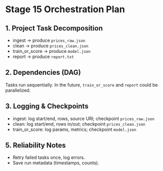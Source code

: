 # Stage 15 Orchestration Plan
## 1. Project Task Decomposition
- ingest → produce `prices_raw.json`
- clean → produce `prices_clean.json`
- train_or_score → produce `model.json`
- report → produce `report.txt`
## 2. Dependencies (DAG)
Tasks run sequentially. In the future, `train_or_score` and `report` could be parallelized.
## 3. Logging & Checkpoints
- ingest: log start/end, rows, source URI; checkpoint `prices_raw.json`
- clean: log start/end, rows in/out; checkpoint `prices_clean.json`
- train_or_score: log params, metrics; checkpoint `model.json`
## 5. Reliability Notes
- Retry failed tasks once, log errors.
- Save run metadata (timestamps, counts).